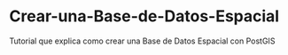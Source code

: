 # Crear-una-Base-de-Datos-Espacial
Tutorial que explica como crear una Base de Datos Espacial con PostGIS
